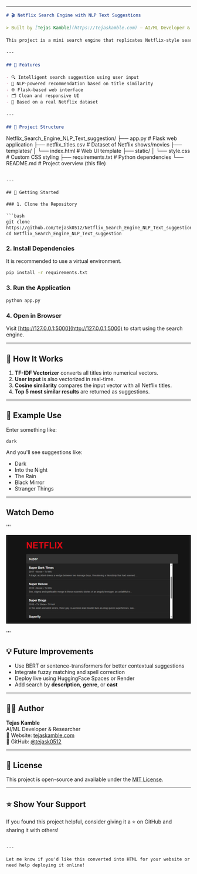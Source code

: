 
---

```markdown
# 🎬 Netflix Search Engine with NLP Text Suggestions

> Built by [Tejas Kamble](https://tejaskamble.com) – AI/ML Developer & Researcher | GitHub: [@tejask0512](https://github.com/tejask0512)

This project is a mini search engine that replicates Netflix-style search suggestions using Natural Language Processing. It uses **TF-IDF vectorization** and **cosine similarity** to return the most relevant titles based on user input.

---

## 📌 Features

- 🔍 Intelligent search suggestion using user input
- 🧠 NLP-powered recommendation based on title similarity
- 🌐 Flask-based web interface
- 🗂️ Clean and responsive UI
- 📄 Based on a real Netflix dataset

---

## 📂 Project Structure

```
Netflix_Search_Engine_NLP_Text_suggestion/
├── app.py                  # Flask web application
├── netflix_titles.csv      # Dataset of Netflix shows/movies
├── templates/
│   └── index.html          # Web UI template
├── static/
│   └── style.css           # Custom CSS styling
├── requirements.txt        # Python dependencies
└── README.md               # Project overview (this file)
```

---

## 🚀 Getting Started

### 1. Clone the Repository

```bash
git clone https://github.com/tejask0512/Netflix_Search_Engine_NLP_Text_suggestion.git
cd Netflix_Search_Engine_NLP_Text_suggestion
```

### 2. Install Dependencies

It is recommended to use a virtual environment.

```bash
pip install -r requirements.txt
```

### 3. Run the Application

```bash
python app.py
```

### 4. Open in Browser

Visit [http://127.0.0.1:5000](http://127.0.0.1:5000) to start using the search engine.

---

## 🧠 How It Works

1. **TF-IDF Vectorizer** converts all titles into numerical vectors.
2. **User input** is also vectorized in real-time.
3. **Cosine similarity** compares the input vector with all Netflix titles.
4. **Top 5 most similar results** are returned as suggestions.

---

## 📝 Example Use

Enter something like:

```
dark
```

And you'll see suggestions like:

- Dark
- Into the Night
- The Rain
- Black Mirror
- Stranger Things

---
## Watch Demo
'''

[![Watch the Demo](preview.png)](https://drive.google.com/file/d/1MRHpqmi39YexdbfXPVaHLS66k6OjgcEg/view?usp=sharing)

'''

## 💡 Future Improvements

- Use BERT or sentence-transformers for better contextual suggestions
- Integrate fuzzy matching and spell correction
- Deploy live using HuggingFace Spaces or Render
- Add search by **description**, **genre**, or **cast**

---

## 👨‍💻 Author

**Tejas Kamble**  
AI/ML Developer & Researcher  
🔗 Website: [tejaskamble.com](https://tejaskamble.com)  
🐙 GitHub: [@tejask0512](https://github.com/tejask0512)

---

## 📄 License

This project is open-source and available under the [MIT License](LICENSE).

---

## ⭐️ Show Your Support

If you found this project helpful, consider giving it a ⭐️ on GitHub and sharing it with others!

```

---

Let me know if you'd like this converted into HTML for your website or need help deploying it online!

